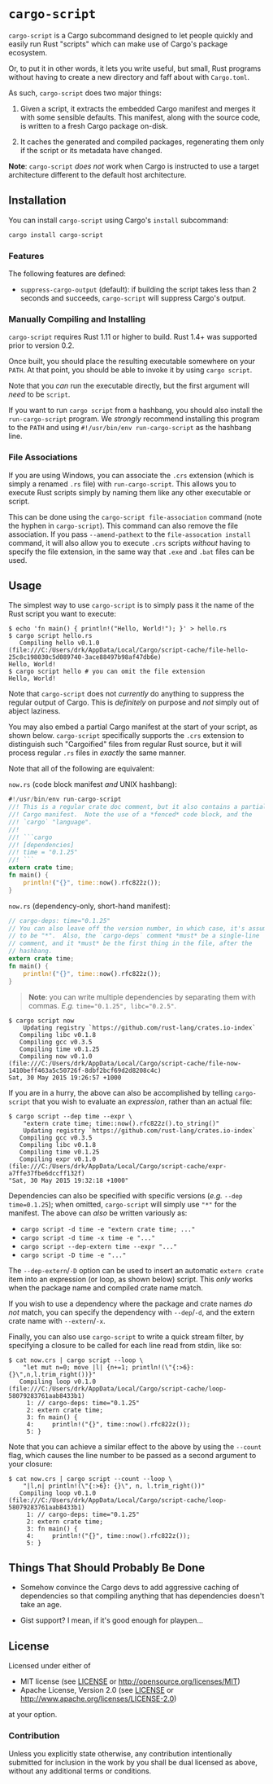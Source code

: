 # `cargo-script`

`cargo-script` is a Cargo subcommand designed to let people quickly and easily run Rust "scripts" which can make use of Cargo's package ecosystem.

Or, to put it in other words, it lets you write useful, but small, Rust programs without having to create a new directory and faff about with `Cargo.toml`.

As such, `cargo-script` does two major things:

1. Given a script, it extracts the embedded Cargo manifest and merges it with some sensible defaults.  This manifest, along with the source code, is written to a fresh Cargo package on-disk.

2. It caches the generated and compiled packages, regenerating them only if the script or its metadata have changed.

**Note**: `cargo-script` *does not* work when Cargo is instructed to use a target architecture different to the default host architecture.

## Installation

You can install `cargo-script` using Cargo's `install` subcommand:

```sh
cargo install cargo-script
```

### Features

The following features are defined:

- `suppress-cargo-output` (default): if building the script takes less than 2 seconds and succeeds, `cargo-script` will suppress Cargo's output.

### Manually Compiling and Installing

`cargo-script` requires Rust 1.11 or higher to build.  Rust 1.4+ was supported prior to version 0.2.

Once built, you should place the resulting executable somewhere on your `PATH`.  At that point, you should be able to invoke it by using `cargo script`.

Note that you *can* run the executable directly, but the first argument will *need* to be `script`.

If you want to run `cargo script` from a hashbang, you should also install the `run-cargo-script` program.  We *strongly* recommend installing this program to the `PATH` and using `#!/usr/bin/env run-cargo-script` as the hashbang line.

### File Associations

If you are using Windows, you can associate the `.crs` extension (which is simply a renamed `.rs` file) with `run-cargo-script`.  This allows you to execute Rust scripts simply by naming them like any other executable or script.

This can be done using the `cargo-script file-association` command (note the hyphen in `cargo-script`).  This command can also remove the file association.  If you pass `--amend-pathext` to the `file-assocation install` command, it will also allow you to execute `.crs` scripts *without* having to specify the file extension, in the same way that `.exe` and `.bat` files can be used.

## Usage

The simplest way to use `cargo-script` is to simply pass it the name of the Rust script you want to execute:

```shell
$ echo 'fn main() { println!("Hello, World!"); }' > hello.rs
$ cargo script hello.rs
   Compiling hello v0.1.0 (file:///C:/Users/drk/AppData/Local/Cargo/script-cache/file-hello-25c8c198030c5d089740-3ace88497b98af47db6e)
Hello, World!
$ cargo script hello # you can omit the file extension
Hello, World!
```

Note that `cargo-script` does not *currently* do anything to suppress the regular output of Cargo.  This is *definitely* on purpose and *not* simply out of abject laziness.

You may also embed a partial Cargo manifest at the start of your script, as shown below.  `cargo-script` specifically supports the `.crs` extension to distinguish such "Cargoified" files from regular Rust source, but it will process regular `.rs` files in *exactly* the same manner.

Note that all of the following are equivalent:

`now.rs` (code block manifest *and* UNIX hashbang):

```rust
#!/usr/bin/env run-cargo-script
//! This is a regular crate doc comment, but it also contains a partial
//! Cargo manifest.  Note the use of a *fenced* code block, and the
//! `cargo` "language".
//!
//! ```cargo
//! [dependencies]
//! time = "0.1.25"
//! ```
extern crate time;
fn main() {
    println!("{}", time::now().rfc822z());
}
```

`now.rs` (dependency-only, short-hand manifest):

```rust
// cargo-deps: time="0.1.25"
// You can also leave off the version number, in which case, it's assumed
// to be "*".  Also, the `cargo-deps` comment *must* be a single-line
// comment, and it *must* be the first thing in the file, after the
// hashbang.
extern crate time;
fn main() {
    println!("{}", time::now().rfc822z());
}
```

> **Note**: you can write multiple dependencies by separating them with commas.  *E.g.* `time="0.1.25", libc="0.2.5"`.

```shell
$ cargo script now
    Updating registry `https://github.com/rust-lang/crates.io-index`
   Compiling libc v0.1.8
   Compiling gcc v0.3.5
   Compiling time v0.1.25
   Compiling now v0.1.0 (file:///C:/Users/drk/AppData/Local/Cargo/script-cache/file-now-1410beff463a5c50726f-8dbf2bcf69d2d8208c4c)
Sat, 30 May 2015 19:26:57 +1000
```

If you are in a hurry, the above can also be accomplished by telling `cargo-script` that you wish to evaluate an *expression*, rather than an actual file:

```text
$ cargo script --dep time --expr \
    "extern crate time; time::now().rfc822z().to_string()"
    Updating registry `https://github.com/rust-lang/crates.io-index`
   Compiling gcc v0.3.5
   Compiling libc v0.1.8
   Compiling time v0.1.25
   Compiling expr v0.1.0 (file:///C:/Users/drk/AppData/Local/Cargo/script-cache/expr-a7ffe37fbe6dccff132f)
"Sat, 30 May 2015 19:32:18 +1000"
```

Dependencies can also be specified with specific versions (*e.g.* `--dep time=0.1.25`); when omitted, `cargo-script` will simply use `"*"` for the manifest.  The above can *also* be written variously as:

* `cargo script -d time -e "extern crate time; ..."`
* `cargo script -d time -x time -e "..."`
* `cargo script --dep-extern time --expr "..."`
* `cargo script -D time -e "..."`

The `--dep-extern`/`-D` option can be used to insert an automatic `extern crate` item into an expression (or loop, as shown below) script.  This *only* works when the package name and compiled crate name match.

If you wish to use a dependency where the package and crate names *do not* match, you can specify the dependency with `--dep`/`-d`, and the extern crate name with `--extern`/`-x`.

Finally, you can also use `cargo-script` to write a quick stream filter, by specifying a closure to be called for each line read from stdin, like so:

```text
$ cat now.crs | cargo script --loop \
    "let mut n=0; move |l| {n+=1; println!(\"{:>6}: {}\",n,l.trim_right())}"
   Compiling loop v0.1.0 (file:///C:/Users/drk/AppData/Local/Cargo/script-cache/loop-58079283761aab8433b1)
     1: // cargo-deps: time="0.1.25"
     2: extern crate time;
     3: fn main() {
     4:     println!("{}", time::now().rfc822z());
     5: }
```

Note that you can achieve a similar effect to the above by using the `--count` flag, which causes the line number to be passed as a second argument to your closure:

```text
$ cat now.crs | cargo script --count --loop \
    "|l,n| println!(\"{:>6}: {}\", n, l.trim_right())"
   Compiling loop v0.1.0 (file:///C:/Users/drk/AppData/Local/Cargo/script-cache/loop-58079283761aab8433b1)
     1: // cargo-deps: time="0.1.25"
     2: extern crate time;
     3: fn main() {
     4:     println!("{}", time::now().rfc822z());
     5: }
```

## Things That Should Probably Be Done

* Somehow convince the Cargo devs to add aggressive caching of dependencies so that compiling anything that has dependencies doesn't take an age.

* Gist support?  I mean, if it's good enough for playpen...

## License

Licensed under either of

* MIT license (see [LICENSE](LICENSE) or <http://opensource.org/licenses/MIT>)
* Apache License, Version 2.0 (see [LICENSE](LICENSE) or <http://www.apache.org/licenses/LICENSE-2.0>)

at your option.

### Contribution

Unless you explicitly state otherwise, any contribution intentionally submitted for inclusion in the work by you shall be dual licensed as above, without any additional terms or conditions.
